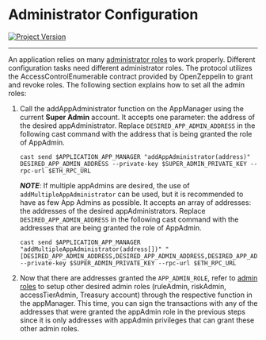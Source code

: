 # Administrator Configuration
[![Project Version][version-image]][version-url]

---

An application relies on many [administrator roles][admin-roles] to work properly. Different configuration tasks need different administrator roles. The protocol utilizes the AccessControlEnumerable contract provided by OpenZeppelin to grant and revoke roles. The following section explains how to set all the admin roles:

1. Call the addAppAdministrator function on the AppManager using the current **Super Admin** account. It accepts one parameter: the address of the desired appAdministrator. Replace `DESIRED_APP_ADMIN_ADDRESS` in the following cast command with the address that is being granted the role of AppAdmin.

      ````
      cast send $APPLICATION_APP_MANAGER "addAppAdministrator(address)" DESIRED_APP_ADMIN_ADDRESS --private-key $SUPER_ADMIN_PRIVATE_KEY --rpc-url $ETH_RPC_URL
      ````

      **_NOTE_**: If multiple appAdmins are desired, the use of `addMultipleAppAdministrator` can be used, but it is recommended to have as few App Admins as possible. It accepts an array of addresses: the addresses of the desired appAdministrators. Replace `DESIRED_APP_ADMIN_ADDRESS` in the following cast command with the addresses that are being granted the role of AppAdmin.

      ````
      cast send $APPLICATION_APP_MANAGER "addMultipleAppAdministrator(address[])" "[DESIRED_APP_ADMIN_ADDRESS,DESIRED_APP_ADMIN_ADDRESS,DESIRED_APP_ADMIN_ADDRESS]" --private-key $SUPER_ADMIN_PRIVATE_KEY --rpc-url $ETH_RPC_URL
      ````

2. Now that there are addresses granted the `APP_ADMIN_ROLE`, refer to [admin roles][admin-roles] to setup other desired admin roles (ruleAdmin, riskAdmin, accessTierAdmin, Treasury account) through the respective function in the appManager. This time, you can sign the transactions with any of the addresses that were granted the appAdmin role in the previous steps since it is only addresses with appAdmin privileges that can grant these other admin roles.


<!-- These are the header links -->
[version-image]: https://img.shields.io/badge/Version-2.2.1-brightgreen?style=for-the-badge&logo=appveyor
[version-url]: https://github.com/thrackle-io/forte-rules-engine

<!-- These are the body links -->
[admin-roles]: ./ADMIN-ROLES.md 